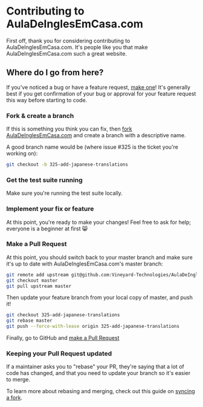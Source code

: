 # Contributing to AulaDeInglesEmCasa.com

First off, thank you for considering contributing to AulaDeInglesEmCasa.com. It's people like you that make AulaDeInglesEmCasa.com such a great website.

## Where do I go from here?

If you've noticed a bug or have a feature request, [make one](https://github.com/Vineyard-Technologies/AulaDeInglesEmCasa.com/issues/new)! It's generally best if you get confirmation of your bug or approval for your feature request this way before starting to code.

### Fork & create a branch

If this is something you think you can fix, then [fork AulaDeInglesEmCasa.com](https://github.com/Vineyard-Technologies/AulaDeInglesEmCasa.com/fork) and create a branch with a descriptive name.

A good branch name would be (where issue #325 is the ticket you're working on):

```sh
git checkout -b 325-add-japanese-translations
```

### Get the test suite running

Make sure you're running the test suite locally.

### Implement your fix or feature

At this point, you're ready to make your changes! Feel free to ask for help; everyone is a beginner at first 😸

### Make a Pull Request

At this point, you should switch back to your master branch and make sure it's up to date with AulaDeInglesEmCasa.com's master branch:

```sh
git remote add upstream git@github.com:Vineyard-Technologies/AulaDeInglesEmCasa.com.git
git checkout master
git pull upstream master
```

Then update your feature branch from your local copy of master, and push it!

```sh
git checkout 325-add-japanese-translations
git rebase master
git push --force-with-lease origin 325-add-japanese-translations
```

Finally, go to GitHub and [make a Pull Request](https://github.com/Vineyard-Technologies/AulaDeInglesEmCasa.com/compare)

### Keeping your Pull Request updated

If a maintainer asks you to "rebase" your PR, they're saying that a lot of code has changed, and that you need to update your branch so it's easier to merge.

To learn more about rebasing and merging, check out this guide on [syncing a fork](https://help.github.com/articles/syncing-a-fork).
